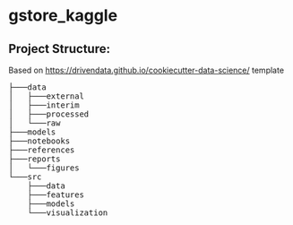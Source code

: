 # gstore_kaggle

## Project Structure:

Based on https://drivendata.github.io/cookiecutter-data-science/ template

<pre>
├───data
│   ├───external
│   ├───interim
│   ├───processed
│   └───raw
├───models
├───notebooks
├───references
├───reports
│   └───figures
└───src
    ├───data
    ├───features
    ├───models
    └───visualization
</pre>
